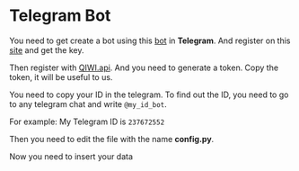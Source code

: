 # Telegram Bot

You need to get create a bot using this [bot](https://t.me/BotFather) in **Telegram**.
And register on this [site](https://openweathermap.org/) and get the key.

Then register with [QIWI.api](https://qiwi.com/api). And you need to generate a token. Copy the token, it will be useful to us.

You need to copy your ID in the telegram. To find out the ID, you need to go to any telegram chat and write `@my_id_bot`.

For example: My Telegram ID is `237672552`

Then you need to edit the file with the name **config.py**.

Now you need to insert your data
